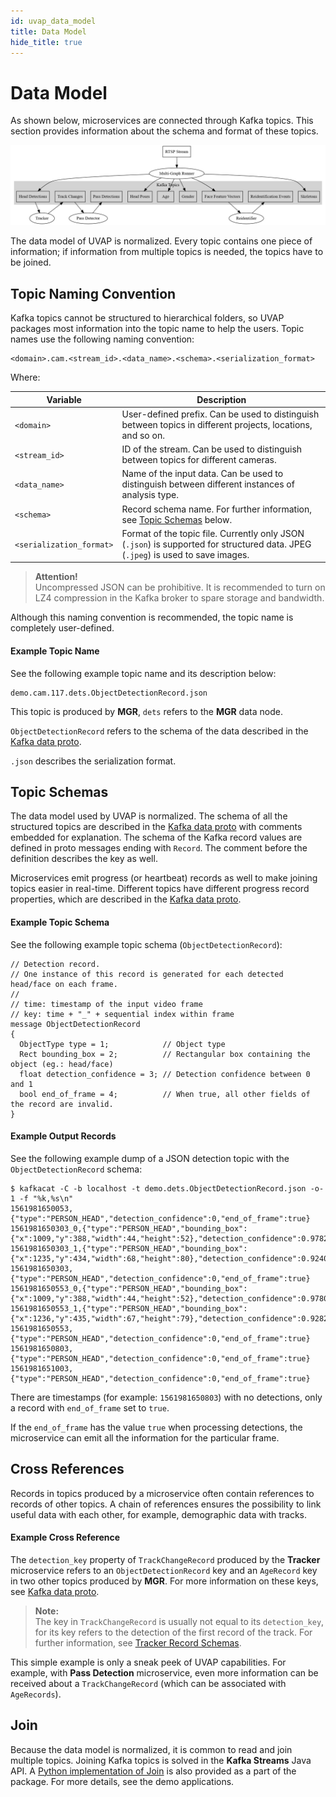 ```yaml
---
id: uvap_data_model
title: Data Model
hide_title: true
---
```


# Data Model

As shown below, microservices are connected through Kafka topics. This
section provides information about the schema and format of these topics.

![Dataflow Architecture of UVAP](../assets/fig_dataflow_architecture_of_UVAP.png)

The data model of UVAP is normalized. Every topic contains one piece of
information; if information from multiple topics is needed, the topics
have to be joined.

## Topic Naming Convention

Kafka topics cannot be structured to hierarchical folders, so UVAP packages most
information into the topic name to help the users. Topic names use the following
naming convention:

   ```
   <domain>.cam.<stream_id>.<data_name>.<schema>.<serialization_format>
   ```

Where:

| Variable                 | Description 
| ------------------------ | -----------
| `<domain>`               | User-defined prefix. Can be used to distinguish between topics in different projects, locations, and so on.
| `<stream_id>`            | ID of the stream. Can be used to distinguish between topics for different cameras.
| `<data_name>`            | Name of the input data. Can be used to distinguish between different instances of analysis type.
| `<schema>`               | Record schema name. For further information, see [Topic Schemas] below.
| `<serialization_format>` | Format of the topic file. Currently only JSON (`.json`) is supported for structured data. JPEG (`.jpeg`) is used to save images.

> **Attention!**  
Uncompressed JSON can be prohibitive. It is recommended to turn on LZ4
compression in the Kafka broker to spare storage and bandwidth.

Although this naming convention is recommended, the topic name is completely
user-defined.

#### Example Topic Name

See the following example topic name and its description below:

   ```
   demo.cam.117.dets.ObjectDetectionRecord.json
   ```

This topic is produced by **MGR**, `dets` refers to the **MGR** data node.

`ObjectDetectionRecord` refers to the schema of the data described
in the [Kafka data proto].

`.json` describes the serialization format.

## Topic Schemas

The data model used by UVAP is normalized. The schema of all the structured
topics are described in the [Kafka data proto] with comments embedded for
explanation. The schema of the Kafka record values are defined in proto
messages ending with `Record`. The comment before the definition describes
the key as well.

Microservices emit progress (or heartbeat) records as well to make joining topics
easier in real-time. Different topics have different progress record
properties, which are described in the [Kafka data proto].

#### Example Topic Schema

See the following example topic schema (`ObjectDetectionRecord`):

```
// Detection record.
// One instance of this record is generated for each detected head/face on each frame.
//
// time: timestamp of the input video frame
// key: time + "_" + sequential index within frame
message ObjectDetectionRecord
{
  ObjectType type = 1;            // Object type
  Rect bounding_box = 2;          // Rectangular box containing the object (eg.: head/face)
  float detection_confidence = 3; // Detection confidence between 0 and 1
  bool end_of_frame = 4;          // When true, all other fields of the record are invalid.
}
```

#### Example Output Records

See the following example dump of a JSON detection topic with the
`ObjectDetectionRecord` schema:

```
$ kafkacat -C -b localhost -t demo.dets.ObjectDetectionRecord.json -o-1 -f "%k,%s\n"
1561981650053,{"type":"PERSON_HEAD","detection_confidence":0,"end_of_frame":true}
1561981650303_0,{"type":"PERSON_HEAD","bounding_box":{"x":1009,"y":388,"width":44,"height":52},"detection_confidence":0.978241444,"end_of_frame":false}
1561981650303_1,{"type":"PERSON_HEAD","bounding_box":{"x":1235,"y":434,"width":68,"height":80},"detection_confidence":0.924045682,"end_of_frame":false}
1561981650303,{"type":"PERSON_HEAD","detection_confidence":0,"end_of_frame":true}
1561981650553_0,{"type":"PERSON_HEAD","bounding_box":{"x":1009,"y":388,"width":44,"height":52},"detection_confidence":0.978059471,"end_of_frame":false}
1561981650553_1,{"type":"PERSON_HEAD","bounding_box":{"x":1236,"y":435,"width":67,"height":79},"detection_confidence":0.928204656,"end_of_frame":false}
1561981650553,{"type":"PERSON_HEAD","detection_confidence":0,"end_of_frame":true}
1561981650803,{"type":"PERSON_HEAD","detection_confidence":0,"end_of_frame":true}
1561981651003,{"type":"PERSON_HEAD","detection_confidence":0,"end_of_frame":true}
```

There are timestamps (for example: `1561981650803`) with no detections, only
a record with `end_of_frame` set to `true`.

If the `end_of_frame` has the value `true` when processing detections, the
microservice can emit all the information for the particular frame.

## Cross References

Records in topics produced by a microservice often contain references to records
of other topics. A chain of references ensures the possibility to link useful
data with each other, for example, demographic data with tracks.

#### Example Cross Reference

The `detection_key` property of `TrackChangeRecord` produced by the **Tracker**
microservice refers to an `ObjectDetectionRecord` key and an `AgeRecord` key in
two other topics produced by **MGR**. For more information on these keys, see
[Kafka data proto].

> **Note:**  
The key in `TrackChangeRecord` is usually not equal to its
`detection_key`, for its key refers to the detection of the first record of the
track. For further information, see [Tracker Record Schemas].

This simple example is only a sneak peek of UVAP capabilities. For example,
with **Pass Detection** microservice, even more information can be received
about a `TrackChangeRecord` (which can be associated with `AgeRecords`).

## Join

Because the data model is normalized, it is common to read and join multiple
topics. Joining Kafka topics is solved in the **Kafka Streams** Java API.
A [Python implementation of Join] is also provided as a part of the
package. For more details, see the demo applications.

[Python implementation of Join]: ../../demo_applications/utils/kafka/time_ordered_generator_with_timeout.py
[Kafka data proto]: ../../proto_files/ultinous/proto/common/kafka_data.proto
[Tracker]: conf_track.md
[Tracker Record Schemas]: conf_track.md#record-schemas
[Topic Schemas]: #topic-schemas
